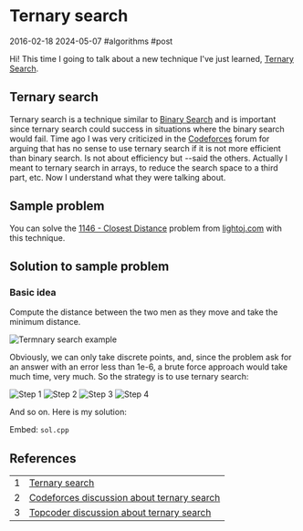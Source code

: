 # Ternary search
2016-02-18 2024-05-07 #algorithms #post

Hi! This time I going to talk about a new technique I've just learned, <a href="http://en.wikipedia.org/wiki/Ternary_search" target="_blank">Ternary Search</a>.

## Ternary search

<p>Ternary search is a technique similar to <a href="http://en.wikipedia.org/wiki/Binary_search_algorithm" target="_blank">Binary Search</a> and is important since ternary search could success in situations where the binary search would fail. Time ago I was very criticized in the <a href="http://codeforces.com" target="_blank">Codeforces</a> forum for arguing that has no sense to use ternary search if it is not more efficient than binary search. Is not about efficiency but --said the others. Actually I meant to ternary search in arrays, to reduce the search space to a third part, etc. Now I understand what they were talking about.</p>

## Sample problem

<p>You can solve the <a href="http://lightoj.com/volume_showproblem.php?problem=1146" target="_blank">1146 - Closest Distance</a> problem from <a href="http://lightoj.com" target="_blank">lightoj.com</a> with this technique.</p>

## Solution to sample problem

### Basic idea

<p>Compute the distance between the two men as they move and take the minimum distance.</p>

![Termnary search example](/ternary-search/ternary_search_1.png)

<p>Obviously, we can only take discrete points, and, since the problem ask for an answer with an error less than 1e-6, a brute force approach would take much time, very much. So the strategy is to use ternary search:</p>

![Step 1](/ternary-search/ternary_search_2.png)
![Step 2](/ternary-search/ternary_search_3.png)
![Step 3](/ternary-search/ternary_search_4.png)
![Step 4](/ternary-search/ternary_search_5.png)

<p>And so on. Here is my solution:</p>

Embed: `sol.cpp`

## References

<table border="0">
  <tr><td>1</td> <td><a href="http://en.wikipedia.org/wiki/Ternary_search" target="_blank">Ternary search</a></td></tr>
  <tr><td>2</td> <td><a href="http://codeforces.com/blog/entry/3560#comment-71935" target="_blank">Codeforces discussion about ternary search</a></td></tr>
  <tr><td>3</td> <td><a href="http://apps.topcoder.com/forums/?module=Thread&threadID=506787&start=0&mc=27#507870" target="_blank">Topcoder discussion about ternary search</a></td></tr>
</table>
